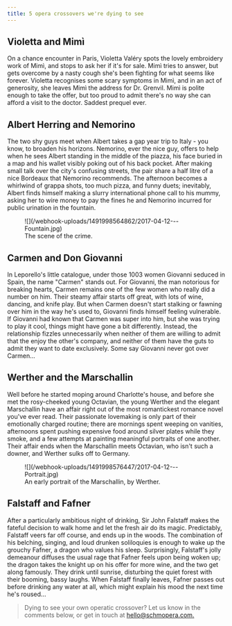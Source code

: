 ```yaml
---
title: 5 opera crossovers we're dying to see
---
```


## Violetta and Mimì

On a chance encounter in Paris, Violetta Valéry spots the lovely embroidery work of Mimì, and stops to ask her if it's for sale. Mimì tries to answer, but gets overcome by a nasty cough she's been fighting for what seems like forever. Violetta recognises some scary symptoms in Mimì, and in an act of generosity, she leaves Mimì the address for Dr. Grenvil. Mimì is polite enough to take the offer, but too proud to admit there's no way she can afford a visit to the doctor. Saddest prequel ever.

## Albert Herring and Nemorino

The two shy guys meet when Albert takes a gap year trip to Italy - you know, to broaden his horizons. Nemorino, ever the nice guy, offers to help when he sees Albert standing in the middle of the piazza, his face buried in a map and his wallet visibly poking out of his back pocket. After making small talk over the city's confusing streets, the pair share a half litre of a nice Bordeaux that Nemorino recommends. The afternoon becomes a whirlwind of grappa shots, too much pizza, and funny duets; inevitably, Albert finds himself making a slurry international phone call to his mummy, asking her to wire money to pay the fines he and Nemorino incurred for public urination in the fountain.

<figure data-type="image">
![](/webhook-uploads/1491998564862/2017-04-12---Fountain.jpg)
<figcaption>The scene of the crime.</figcaption>
</figure>

## Carmen and Don Giovanni

In Leporello's little catalogue, under those 1003 women Giovanni seduced in Spain, the name "Carmen" stands out. For Giovanni, the man notorious for breaking hearts, Carmen remains one of the few women who really did a number on him. Their steamy affair starts off great, with lots of wine, dancing, and knife play. But when Carmen doesn't start stalking or fawning over him in the way he's used to, Giovanni finds himself feeling vulnerable. If Giovanni had known that Carmen was super into him, but she was trying to play it cool, things might have gone a bit differently. Instead, the relationship fizzles unnecessarily when neither of them are willing to admit that the enjoy the other's company, and neither of them have the guts to admit they want to date exclusively. Some say Giovanni never got over Carmen...

## Werther and the Marschallin

Well before he started moping around Charlotte's house, and before she met the rosy-cheeked young Octavian, the young Werther and the elegant Marschallin have an affair right out of the most romantickest romance novel you've ever read. Their passionate lovemaking is only part of their emotionally charged routine; there are mornings spent weeping on vanities, afternoons spent pushing expensive food around silver plates while they smoke, and a few attempts at painting meaningful portraits of one another. Their affair ends when the Marschallin meets Octavian, who isn't such a downer, and Werther sulks off to Germany.

<figure data-type="image">
![](/webhook-uploads/1491998576447/2017-04-12---Portrait.jpg)
<figcaption>An early portrait of the Marschallin, by Werther.</figcaption>
</figure>

## Falstaff and Fafner

After a particularly ambitious night of drinking, Sir John Falstaff makes the fateful decision to walk home and let the fresh air do its magic. Predictably, Falstaff veers far off course, and ends up in the woods. The combination of his belching, singing, and loud drunken soliloquies is enough to wake up the grouchy Fafner, a dragon who values his sleep. Surprisingly, Falstaff's jolly demeanour diffuses the usual rage that Fafner feels upon being woken up; the dragon takes the knight up on his offer for more wine, and the two get along famously. They drink until sunrise, disturbing the quiet forest with their booming, bassy laughs. When Falstaff finally leaves, Fafner passes out before drinking any water at all, which might explain his mood the next time he's roused...

>Dying to see your own operatic crossover? Let us know in the comments below, or get in touch at [hello@schmopera.com.](mailto:hello@schmopera.com)
